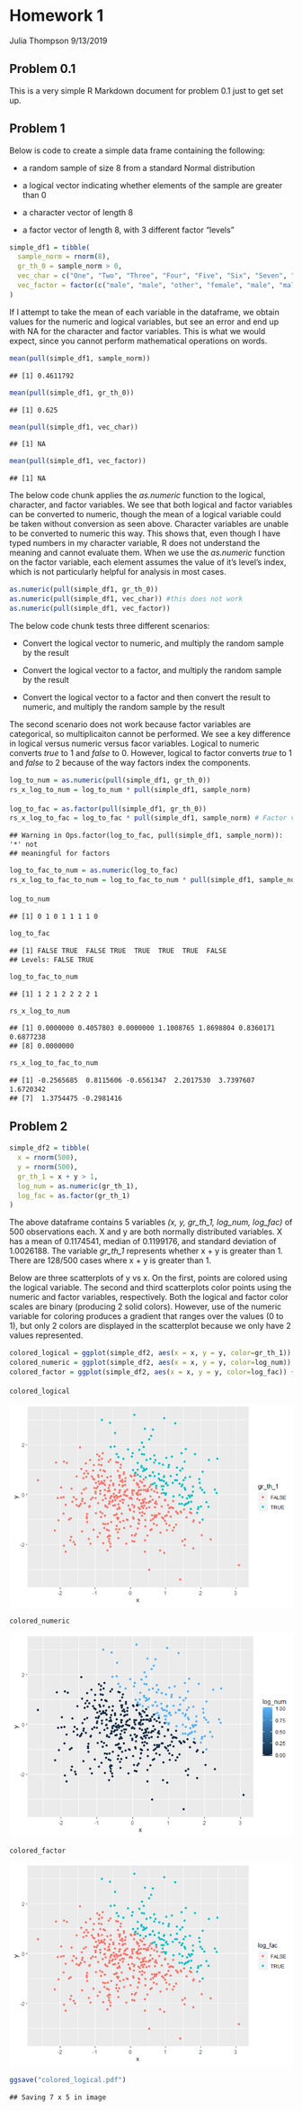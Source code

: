 Homework 1
================
Julia Thompson
9/13/2019

## Problem 0.1

This is a very simple R Markdown document for problem 0.1 just to get
set up.

## Problem 1

Below is code to create a simple data frame containing the following:

  - a random sample of size 8 from a standard Normal distribution

  - a logical vector indicating whether elements of the sample are
    greater than 0

  - a character vector of length 8

  - a factor vector of length 8, with 3 different factor “levels”

<!-- end list -->

``` r
simple_df1 = tibble(
  sample_norm = rnorm(8),
  gr_th_0 = sample_norm > 0,
  vec_char = c("One", "Two", "Three", "Four", "Five", "Six", "Seven", "Eight"),
  vec_factor = factor(c("male", "male", "other", "female", "male", "male", "female", "other")) 
)
```

If I attempt to take the mean of each variable in the dataframe, we
obtain values for the numeric and logical variables, but see an error
and end up with NA for the character and factor variables. This is what
we would expect, since you cannot perform mathematical operations on
words.

``` r
mean(pull(simple_df1, sample_norm))
```

    ## [1] 0.4611792

``` r
mean(pull(simple_df1, gr_th_0))
```

    ## [1] 0.625

``` r
mean(pull(simple_df1, vec_char))
```

    ## [1] NA

``` r
mean(pull(simple_df1, vec_factor))
```

    ## [1] NA

The below code chunk applies the *as.numeric* function to the logical,
character, and factor variables. We see that both logical and factor
variables can be converted to numeric, though the mean of a logical
variable could be taken without conversion as seen above. Character
variables are unable to be converted to numeric this way. This shows
that, even though I have typed numbers in my character variable, R does
not understand the meaning and cannot evaluate them. When we use the
*as.numeric* function on the factor variable, each element assumes the
value of it’s level’s index, which is not particularly helpful for
analysis in most cases.

``` r
as.numeric(pull(simple_df1, gr_th_0))
as.numeric(pull(simple_df1, vec_char)) #this does not work
as.numeric(pull(simple_df1, vec_factor))
```

The below code chunk tests three different scenarios:

  - Convert the logical vector to numeric, and multiply the random
    sample by the result

  - Convert the logical vector to a factor, and multiply the random
    sample by the result

  - Convert the logical vector to a factor and then convert the result
    to numeric, and multiply the random sample by the result

The second scenario does not work because factor variables are
categorical, so multiplicaiton cannot be performed. We see a key
difference in logical versus numeric versus facor variables. Logical to
numeric converts *true* to 1 and *false* to 0. However, logical to
factor converts *true* to 1 and *false* to 2 because of the way factors
index the components.

``` r
log_to_num = as.numeric(pull(simple_df1, gr_th_0))
rs_x_log_to_num = log_to_num * pull(simple_df1, sample_norm)

log_to_fac = as.factor(pull(simple_df1, gr_th_0))
rs_x_log_to_fac = log_to_fac * pull(simple_df1, sample_norm) # Factor variables are categorical, so this won't work
```

    ## Warning in Ops.factor(log_to_fac, pull(simple_df1, sample_norm)): '*' not
    ## meaningful for factors

``` r
log_to_fac_to_num = as.numeric(log_to_fac)
rs_x_log_to_fac_to_num = log_to_fac_to_num * pull(simple_df1, sample_norm)

log_to_num
```

    ## [1] 0 1 0 1 1 1 1 0

``` r
log_to_fac
```

    ## [1] FALSE TRUE  FALSE TRUE  TRUE  TRUE  TRUE  FALSE
    ## Levels: FALSE TRUE

``` r
log_to_fac_to_num
```

    ## [1] 1 2 1 2 2 2 2 1

``` r
rs_x_log_to_num
```

    ## [1] 0.0000000 0.4057803 0.0000000 1.1008765 1.8698804 0.8360171 0.6877238
    ## [8] 0.0000000

``` r
rs_x_log_to_fac_to_num
```

    ## [1] -0.2565685  0.8115606 -0.6561347  2.2017530  3.7397607  1.6720342
    ## [7]  1.3754475 -0.2981416

## Problem 2

``` r
simple_df2 = tibble(
  x = rnorm(500),
  y = rnorm(500),
  gr_th_1 = x + y > 1,
  log_num = as.numeric(gr_th_1),
  log_fac = as.factor(gr_th_1)
)
```

The above dataframe contains 5 variables *(x, y, gr\_th\_1, log\_num,
log\_fac)* of 500 observations each. X and y are both normally
distributed variables. X has a mean of 0.1174541, median of 0.1199176,
and standard deviation of 1.0026188. The variable *gr\_th\_1* represents
whether x + y is greater than 1. There are 128/500 cases where x + y is
greater than 1.

Below are three scatterplots of y vs x. On the first, points are colored
using the logical variable. The second and third scatterplots color
points using the numeric and factor variables, respectively. Both the
logical and factor color scales are binary (producing 2 solid colors).
However, use of the numeric variable for coloring produces a gradient
that ranges over the values (0 to 1), but only 2 colors are displayed in
the scatterplot because we only have 2 values
represented.

``` r
colored_logical = ggplot(simple_df2, aes(x = x, y = y, color=gr_th_1)) + geom_point()
colored_numeric = ggplot(simple_df2, aes(x = x, y = y, color=log_num)) + geom_point()
colored_factor = ggplot(simple_df2, aes(x = x, y = y, color=log_fac)) + geom_point()

colored_logical
```

![](p8105_hw1_jt3175_files/figure-gfm/yx_scatter-1.png)<!-- -->

``` r
colored_numeric
```

![](p8105_hw1_jt3175_files/figure-gfm/yx_scatter-2.png)<!-- -->

``` r
colored_factor
```

![](p8105_hw1_jt3175_files/figure-gfm/yx_scatter-3.png)<!-- -->

``` r
ggsave("colored_logical.pdf")
```

    ## Saving 7 x 5 in image
